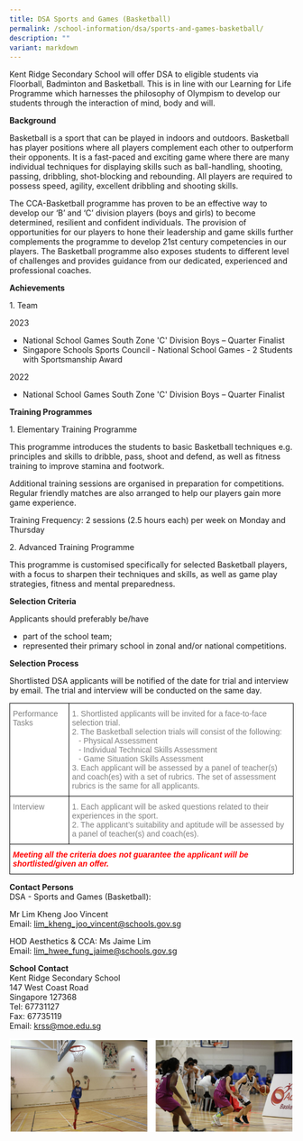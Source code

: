 ```yaml
---
title: DSA Sports and Games (Basketball)
permalink: /school-information/dsa/sports-and-games-basketball/
description: ""
variant: markdown
---
```

Kent Ridge Secondary School will offer DSA to eligible students via Floorball, Badminton and Basketball. This is in line with our Learning for Life Programme which harnesses the philosophy of Olympism to develop our students through the interaction of mind, body and will.

**Background**

Basketball is a sport that can be played in indoors and outdoors. Basketball has player positions where all players complement each other to outperform their opponents. It is a fast-paced and exciting game where there are many individual techniques for displaying skills such as ball-handling, shooting, passing, dribbling, shot-blocking and rebounding. All players are required to possess speed, agility, excellent dribbling and shooting skills.

The CCA-Basketball programme has proven to be an effective way to develop our ‘B’ and ‘C’ division players (boys and girls) to become determined, resilient and confident individuals. The provision of opportunities for our players to hone their leadership and game skills further complements the programme to develop 21st&nbsp;century competencies in our players. The Basketball programme also exposes students to different level of challenges and provides guidance from our dedicated, experienced and professional coaches.

**Achievements**

1\. Team

2023

*   National School Games South Zone 'C' Division Boys – Quarter Finalist
*   Singapore Schools Sports Council - National School Games - 2 Students with Sportsmanship Award

2022

*   National School Games South Zone 'C' Division Boys – Quarter Finalist

**Training Programmes**

1\. Elementary Training Programme

This programme introduces the students to basic Basketball techniques e.g. principles and skills to&nbsp;dribble, pass, shoot and defend, as well as fitness training to improve stamina and footwork.

Additional training sessions are organised in preparation for competitions. Regular friendly matches are also arranged to help our players gain more game experience.

Training Frequency: 2 sessions (2.5 hours each) per week on Monday and Thursday

2\. Advanced Training Programme

This programme is customised specifically for selected Basketball players, with a focus to sharpen their techniques and skills, as well as game play strategies, fitness and mental preparedness.

**Selection Criteria**

Applicants should preferably be/have

*   part of the school team;
*   represented their primary school in zonal and/or national competitions.

**Selection Process**

Shortlisted DSA applicants will be notified of the date for trial and interview by email. The trial and interview will be conducted on the same day.

<style type="text/css">
.tg  {border-collapse:collapse;border-spacing:0;}
.tg td{border-color:black;border-style:solid;border-width:1px;font-family:Arial, sans-serif;font-size:14px;
  overflow:hidden;padding:10px 5px;word-break:normal;}
.tg th{border-color:black;border-style:solid;border-width:1px;font-family:Arial, sans-serif;font-size:14px;
  font-weight:normal;overflow:hidden;padding:10px 5px;word-break:normal;}
.tg .tg-lm9i{background-color:#FFF;color:#808080;text-align:left;vertical-align:top}
.tg .tg-xaiy{background-color:#FFF;color:#F00;font-style:italic;font-weight:bold;text-align:left;vertical-align:top}
</style>
<p></p><table class="tg">
<thead>
  <tr>
    <th class="tg-lm9i">Performance Tasks</th>
    <th class="tg-lm9i">1. Shortlisted applicants will be invited for a face-to-face selection trial.<br>
2. The Basketball selection trials will consist of the following:<br>
&nbsp;&nbsp;&nbsp;- Physical Assessment<br>
&nbsp;&nbsp;&nbsp;- Individual Technical Skills Assessment<br>
&nbsp;&nbsp;&nbsp;- Game Situation Skills Assessment<br>
3. Each applicant will be assessed by a panel of teacher(s) and coach(es) with a set of rubrics. The set of assessment rubrics is the same for all applicants.</th>
  </tr>
</thead>
<tbody>
  <tr>
    <td class="tg-lm9i">Interview</td>
   <td class="tg-lm9i">1. Each applicant will be asked questions related to their experiences in the sport.<br>
2. The applicant’s suitability and aptitude will be assessed by a panel of teacher(s) and coach(es).</td>
  </tr>
  <tr>
    <td class="tg-xaiy" colspan="2">Meeting all the criteria does not guarantee the applicant will be shortlisted/given an offer.</td>
		
  </tr>
</tbody>
</table>

**Contact Persons**  
DSA - Sports and Games (Basketball):

Mr Lim Kheng Joo Vincent  
Email: [lim_kheng_joo_vincent@schools.gov.sg](mailto:lim_kheng_joo_vincent@schools.gov.sg)

HOD Aesthetics &amp; CCA: Ms Jaime Lim  
Email: [lim_hwee_fung_jaime@schools.gov.sg](mailto:lim_hwee_fung_jaime@schools.gov.sg)

**School Contact**  
Kent Ridge Secondary School  
147 West Coast Road  
Singapore 127368  
Tel: 67731127  
Fax: 67735119  
Email: [krss@moe.edu.sg](mailto:krss@moe.edu.sg)

![DSA Basketball](/images/dsa%20basketball.png)